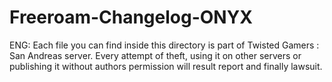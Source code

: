 # Freeroam-Changelog-ONYX
ENG:
Each file you can find inside this directory is part of Twisted Gamers : San Andreas server.
Every attempt of theft, using it on other servers or publishing it without authors permission will result report and finally lawsuit.
